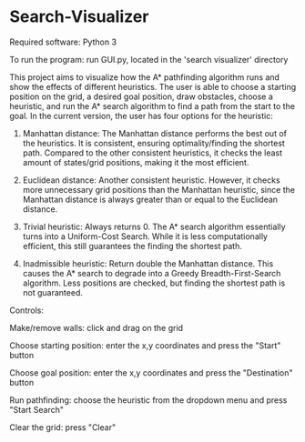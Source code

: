 # Search-Visualizer
Required software: Python 3

To run the program: run GUI.py, located in the 'search visualizer' directory

This project aims to visualize how the A* pathfinding algorithm runs and show the effects of different heuristics. The user is able to choose a starting position on the grid, a desired goal position, draw obstacles, choose a heuristic, and run the A* search algorithm to find a path from the start to the goal. In the current version, the user has four options for the heuristic:

1. Manhattan distance: The Manhattan distance performs the best out of the heuristics. It is consistent, ensuring optimality/finding the shortest path. Compared to the other consistent heuristics, it checks the least amount of states/grid positions, making it the most efficient.

2. Euclidean distance: Another consistent heuristic. However, it checks more unnecessary grid positions than the Manhattan heuristic, since the Manhattan distance is always greater than or equal to the Euclidean distance.

3. Trivial heuristic: Always returns 0. The A* search algorithm essentially turns into a Uniform-Cost Search. While it is less computationally efficient, this still guarantees the finding the shortest path.

4. Inadmissible heuristic: Return double the Manhattan distance. This causes the A* search to degrade into a Greedy Breadth-First-Search algorithm. Less positions are checked, but finding the shortest path is not guaranteed.

Controls:


Make/remove walls: click and drag on the grid

Choose starting position: enter the x,y coordinates and press the "Start" button

Choose goal position: enter the x,y coordinates and press the "Destination" button

Run pathfinding: choose the heuristic from the dropdown menu and press "Start Search"

Clear the grid: press "Clear"
